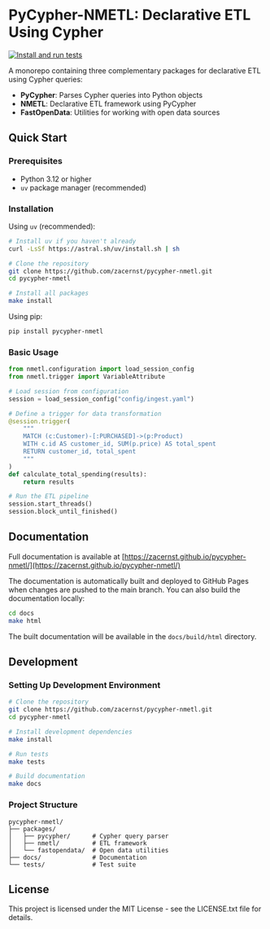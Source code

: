 # PyCypher-NMETL: Declarative ETL Using Cypher

[![Install and run tests](https://github.com/zacernst/pycypher-nmetl/actions/workflows/makefile.yml/badge.svg)](https://github.com/zacernst/pycypher-nmetl/actions/workflows/makefile.yml)

A monorepo containing three complementary packages for declarative ETL using Cypher queries:

- **PyCypher**: Parses Cypher queries into Python objects
- **NMETL**: Declarative ETL framework using PyCypher
- **FastOpenData**: Utilities for working with open data sources

## Quick Start

### Prerequisites

- Python 3.12 or higher
- `uv` package manager (recommended)

### Installation

Using `uv` (recommended):

```bash
# Install uv if you haven't already
curl -LsSf https://astral.sh/uv/install.sh | sh

# Clone the repository
git clone https://github.com/zacernst/pycypher-nmetl.git
cd pycypher-nmetl

# Install all packages
make install
```

Using pip:

```bash
pip install pycypher-nmetl
```

### Basic Usage

```python
from nmetl.configuration import load_session_config
from nmetl.trigger import VariableAttribute

# Load session from configuration
session = load_session_config("config/ingest.yaml")

# Define a trigger for data transformation
@session.trigger(
    """
    MATCH (c:Customer)-[:PURCHASED]->(p:Product)
    WITH c.id AS customer_id, SUM(p.price) AS total_spent
    RETURN customer_id, total_spent
    """
)
def calculate_total_spending(results):
    return results

# Run the ETL pipeline
session.start_threads()
session.block_until_finished()
```

## Documentation

Full documentation is available at [https://zacernst.github.io/pycypher-nmetl/](https://zacernst.github.io/pycypher-nmetl/)

The documentation is automatically built and deployed to GitHub Pages when changes are pushed to the main branch. You can also build the documentation locally:

```bash
cd docs
make html
```

The built documentation will be available in the `docs/build/html` directory.

## Development

### Setting Up Development Environment

```bash
# Clone the repository
git clone https://github.com/zacernst/pycypher-nmetl.git
cd pycypher-nmetl

# Install development dependencies
make install

# Run tests
make tests

# Build documentation
make docs
```

### Project Structure

```
pycypher-nmetl/
├── packages/
│   ├── pycypher/      # Cypher query parser
│   ├── nmetl/         # ETL framework
│   └── fastopendata/  # Open data utilities
├── docs/              # Documentation
└── tests/             # Test suite
```

## License

This project is licensed under the MIT License - see the LICENSE.txt file for details.
